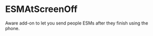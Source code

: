 ESMAtScreenOff
==============

Aware add-on to let you send people ESMs after they finish using the phone.
